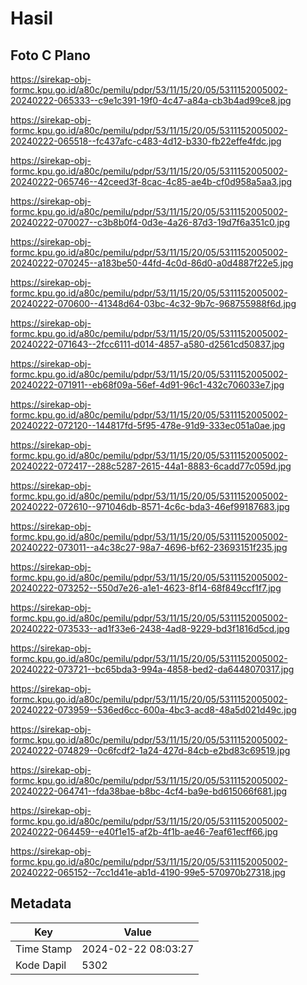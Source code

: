 # Hasil

## Foto C Plano

https://sirekap-obj-formc.kpu.go.id/a80c/pemilu/pdpr/53/11/15/20/05/5311152005002-20240222-065333--c9e1c391-19f0-4c47-a84a-cb3b4ad99ce8.jpg

https://sirekap-obj-formc.kpu.go.id/a80c/pemilu/pdpr/53/11/15/20/05/5311152005002-20240222-065518--fc437afc-c483-4d12-b330-fb22effe4fdc.jpg

https://sirekap-obj-formc.kpu.go.id/a80c/pemilu/pdpr/53/11/15/20/05/5311152005002-20240222-065746--42ceed3f-8cac-4c85-ae4b-cf0d958a5aa3.jpg

https://sirekap-obj-formc.kpu.go.id/a80c/pemilu/pdpr/53/11/15/20/05/5311152005002-20240222-070027--c3b8b0f4-0d3e-4a26-87d3-19d7f6a351c0.jpg

https://sirekap-obj-formc.kpu.go.id/a80c/pemilu/pdpr/53/11/15/20/05/5311152005002-20240222-070245--a183be50-44fd-4c0d-86d0-a0d4887f22e5.jpg

https://sirekap-obj-formc.kpu.go.id/a80c/pemilu/pdpr/53/11/15/20/05/5311152005002-20240222-070600--41348d64-03bc-4c32-9b7c-968755988f6d.jpg

https://sirekap-obj-formc.kpu.go.id/a80c/pemilu/pdpr/53/11/15/20/05/5311152005002-20240222-071643--2fcc6111-d014-4857-a580-d2561cd50837.jpg

https://sirekap-obj-formc.kpu.go.id/a80c/pemilu/pdpr/53/11/15/20/05/5311152005002-20240222-071911--eb68f09a-56ef-4d91-96c1-432c706033e7.jpg

https://sirekap-obj-formc.kpu.go.id/a80c/pemilu/pdpr/53/11/15/20/05/5311152005002-20240222-072120--144817fd-5f95-478e-91d9-333ec051a0ae.jpg

https://sirekap-obj-formc.kpu.go.id/a80c/pemilu/pdpr/53/11/15/20/05/5311152005002-20240222-072417--288c5287-2615-44a1-8883-6cadd77c059d.jpg

https://sirekap-obj-formc.kpu.go.id/a80c/pemilu/pdpr/53/11/15/20/05/5311152005002-20240222-072610--971046db-8571-4c6c-bda3-46ef99187683.jpg

https://sirekap-obj-formc.kpu.go.id/a80c/pemilu/pdpr/53/11/15/20/05/5311152005002-20240222-073011--a4c38c27-98a7-4696-bf62-23693151f235.jpg

https://sirekap-obj-formc.kpu.go.id/a80c/pemilu/pdpr/53/11/15/20/05/5311152005002-20240222-073252--550d7e26-a1e1-4623-8f14-68f849ccf1f7.jpg

https://sirekap-obj-formc.kpu.go.id/a80c/pemilu/pdpr/53/11/15/20/05/5311152005002-20240222-073533--ad1f33e6-2438-4ad8-9229-bd3f1816d5cd.jpg

https://sirekap-obj-formc.kpu.go.id/a80c/pemilu/pdpr/53/11/15/20/05/5311152005002-20240222-073721--bc65bda3-994a-4858-bed2-da6448070317.jpg

https://sirekap-obj-formc.kpu.go.id/a80c/pemilu/pdpr/53/11/15/20/05/5311152005002-20240222-073959--536ed6cc-600a-4bc3-acd8-48a5d021d49c.jpg

https://sirekap-obj-formc.kpu.go.id/a80c/pemilu/pdpr/53/11/15/20/05/5311152005002-20240222-074829--0c6fcdf2-1a24-427d-84cb-e2bd83c69519.jpg

https://sirekap-obj-formc.kpu.go.id/a80c/pemilu/pdpr/53/11/15/20/05/5311152005002-20240222-064741--fda38bae-b8bc-4cf4-ba9e-bd615066f681.jpg

https://sirekap-obj-formc.kpu.go.id/a80c/pemilu/pdpr/53/11/15/20/05/5311152005002-20240222-064459--e40f1e15-af2b-4f1b-ae46-7eaf61ecff66.jpg

https://sirekap-obj-formc.kpu.go.id/a80c/pemilu/pdpr/53/11/15/20/05/5311152005002-20240222-065152--7cc1d41e-ab1d-4190-99e5-570970b27318.jpg


## Metadata

| Key        | Value               |
| ---------- | ------------------- |
| Time Stamp | 2024-02-22 08:03:27 |
| Kode Dapil | 5302                |



